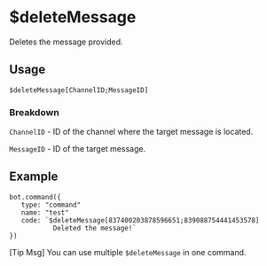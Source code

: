 # $deleteMessage
Deletes the message provided.

## Usage
```$deleteMessage[ChannelID;MessageID]```

### Breakdown
`ChannelID` - ID of the channel where the target message is located.

`MessageID` - ID of the target message.

## Example
```
bot.command({
   type: "command"
   name: "test"
   code: `$deleteMessage[837400203878596651;839088754441453578]
           Deleted the message!`
})
```
[Tip Msg] You can use multiple `$deleteMessage` in one command.
